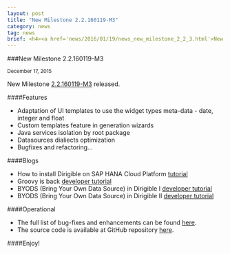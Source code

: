 ```yaml
---
layout: post
title: "New Milestone 2.2.160119-M3"
category: news
tag: news
brief: <h4><a href='news/2016/01/19/news_new_milestone_2_2_3.html'>New Milestone 2.2.160119-M3</a></h4> <sub class="post-info">January 19, 2016</sub></br> Adaptation of UI templates to use the widget types meta-data - date, integer and float ...<br>
---
```


###New Milestone 2.2.160119-M3

<sub class="post-info">December 17, 2015</sub>
	
New Milestone [2.2.160119-M3](https://wiki.eclipse.org/Dirigible/Downloads/2.2.160119-M3) released.

####Features

* Adaptation of UI templates to use the widget types meta-data - date, integer and float
* Custom templates feature in generation wizards
* Java services isolation by root package
* Datasources dialiects optimization
* Bugfixes and refactoring...

####Blogs

* How to install Dirigible on SAP HANA Cloud Platform [tutorial](http://www.dirigible.io/blogs/2015/12/17/blogs_how_to_install_dirigible_on_sap_hana_cloud_platform.html)
* Groovy is back [developer tutorial](http://www.dirigible.io/blogs/2015/12/21/blogs_groovy_is_back.html)
* BYODS (Bring Your Own Data Source) in Dirigible I [developer tutorial](http://www.dirigible.io/blogs/2016/01/07/blogs_dirigible_custom_ds_1.html)
* BYODS (Bring Your Own Data Source) in Dirigible II [developer tutorial](http://www.dirigible.io/blogs/2016/01/11/blogs_dirigible_custom_ds_2.html)

####Operational

* The full list of bug-fixes and enhancements can be found [here](https://bugs.eclipse.org/bugs/buglist.cgi?bug_status=UNCONFIRMED&bug_status=NEW&bug_status=ASSIGNED&bug_status=REOPENED&bug_status=RESOLVED&bug_status=VERIFIED&bug_status=CLOSED&classification=ECD&columnlist=product%2Ccomponent%2Cassigned_to%2Cbug_status%2Cresolution%2Cshort_desc%2Cchangeddate%2Cversion%2Ctarget_milestone&known_name=Dirigible%202.2.M2&list_id=13453830&product=Dirigible&query_based_on=Dirigible%202.2.M2&query_format=advanced&target_milestone=2.2.M3&version=2.2).
* The source code is available at GitHub repository [here](https://github.com/eclipse/dirigible/tree/2.2.160119-M3).

####Enjoy!
